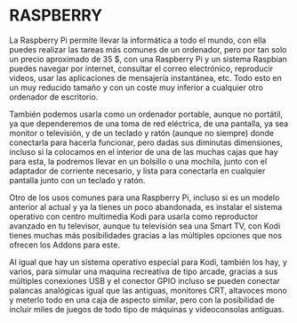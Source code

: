 # RASPBERRY
La Raspberry Pi permite llevar la informática a todo el mundo, con ella puedes realizar las tareas más comunes de un ordenador, pero por tan solo un precio aproximado de 35 $,
con una Raspberry Pi y un sistema Raspbian puedes navegar por internet, consultar el correo electrónico, reproducir videos, usar las aplicaciones de mensajería instantánea, etc.
Todo esto en un muy reducido tamaño y con un coste muy inferior a cualquier otro ordenador de escritorio.

También podemos usarla como un ordenador portable, aunque no portátil, ya que dependeremos de una toma de red eléctrica, de una pantalla, ya sea monitor o televisión, y de un 
teclado y ratón (aunque no siempre) donde conectarla para hacerla funcionar, pero dadas sus diminutas dimensiones, incluso si la colocamos en el interior de una de las muchas
cajas que hay para esta, la podremos llevar en un bolsillo o una mochila, junto con el adaptador de corriente necesario, y lista para conectarla en cualquier pantalla junto con un
teclado y ratón.

Otro de los usos comunes para una Raspberry Pi, incluso si es un modelo anterior al actual y ya la tienes un poco abandonada, es instalar el sistema operativo con centro
multimedia Kodi para usarla como reproductor avanzado en tu televisor, aunque tu televisión sea una Smart TV, con Kodi tienes muchas más posibilidades gracias a las múltiples 
opciones que nos ofrecen los Addons para este.

Al igual que hay un sistema operativo especial para Kodi, también los hay, y varios, para simular una maquina recreativa de tipo arcade, gracias a sus múltiples conexiones USB y 
el conector GPIO incluso se pueden conectar palancas analógicas igual que las antiguas, monitores CRT, altavoces mono y meterlo todo en una caja de aspecto similar, pero con la 
posibilidad de incluir miles de juegos de todo tipo de máquinas y videoconsolas antiguas.
